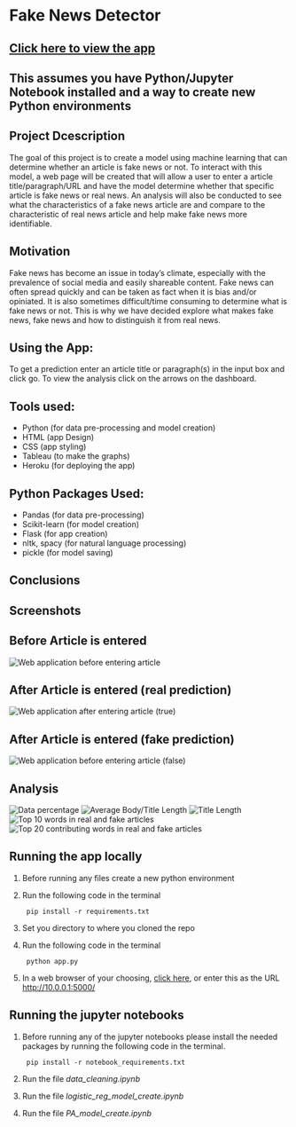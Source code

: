 # Fake News Detector
## [**Click here to view the app**](https://detect-fake-news-app.herokuapp.com)

## This assumes you have Python/Jupyter Notebook installed and a way to create new Python environments
## Project Dcescription
The goal of this project is to create a model using machine learning that can determine whether an article is fake news or not. To interact with this model, a web page will be created that will allow a user to enter a article title/paragraph/URL and have the model determine whether that specific article is fake news or real news. An analysis will also be conducted to see what the characteristics of a fake news article are and compare to the characteristic of real news article and help make fake news more identifiable.

## Motivation
Fake news has become an issue in today’s climate, especially with the prevalence of social media and easily shareable content. Fake news can often spread quickly and can be taken as fact when it is bias and/or opiniated. It is also sometimes difficult/time consuming to determine what is fake news or not. This is why we have decided explore what makes fake news, fake news and how to distinguish it from real news.

## **Using the App**:
To get a prediction enter an article title or paragraph(s) in the input box and click go. To view the analysis click on the arrows on the dashboard.

## **Tools used**:
- Python (for data pre-processing and model creation)
- HTML (app Design)
- CSS (app styling)
- Tableau (to make the graphs)
- Heroku (for deploying the app)


## **Python Packages Used**:
- Pandas (for data pre-processing)
- Scikit-learn (for model creation)
- Flask (for app creation)
- nltk, spacy (for natural language processing)
- pickle (for model saving)

## **Conclusions**


## **Screenshots**
## **Before Article is entered**
![Web application before entering article](Screenshots/enter.png)

## **After Article is entered (real prediction)**
![Web application after entering article (true)](Screenshots/true.png)

## **After Article is entered (fake prediction)**
![Web application before entering article (false)](Screenshots/fake.png)

## **Analysis**
![Data percentage](Screenshots/tableau1.png)
![Average Body/Title Length](Screenshots/tableau2.png)
![Title Length](Screenshots/tableau3.png)
![Top 10 words in real and fake articles](Screenshots/tableau4.png)
![Top 20 contributing  words in real and fake articles](Screenshots/tableau5.png)

## **Running the app locally**
1. Before running any files create a new python environment
2. Run the following code in the terminal 
       
        pip install -r requirements.txt
        
3. Set you directory to where you cloned the repo
4. Run the following code in the terminal
        
        python app.py

5. In a web browser of your choosing, [click here](http://10.0.0.1:5000/), or enter this as the URL http://10.0.0.1:5000/

## **Running the jupyter notebooks**
1. Before running any of the jupyter notebooks please install the needed packages by running the following code in the terminal.

        pip install -r notebook_requirements.txt

2. Run the file *data_cleaning.ipynb* 

3. Run the file *logistic_reg_model_create.ipynb* 

4. Run the file *PA_model_create.ipynb*
